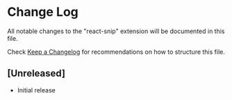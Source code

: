 # Change Log

All notable changes to the "react-snip" extension will be documented in this file.

Check [Keep a Changelog](http://keepachangelog.com/) for recommendations on how to structure this file.

## [Unreleased]

- Initial release